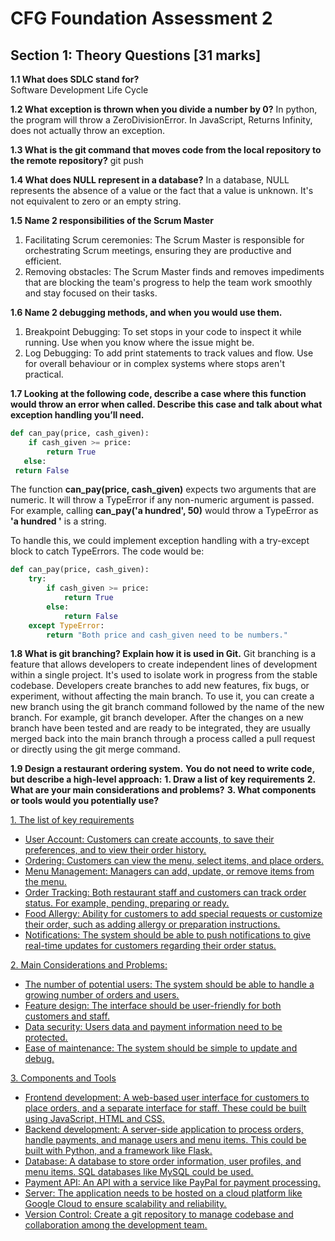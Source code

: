 # CFG Foundation Assessment 2 
## Section 1: Theory Questions [31 marks] 
**1.1 What does SDLC stand for?**  
Software Development Life Cycle


**1.2 What exception is thrown when you divide a number by 0?**
In python, the program will throw a ZeroDivisionError. In JavaScript, Returns Infinity, does not actually throw an exception.

**1.3 What is the git command that moves code from the local repository to the remote repository?** 
git push 

**1.4 What does NULL represent in a database?** 
In a database, NULL represents the absence of a value or the fact that a value is unknown. It's not equivalent to zero or an empty string.


**1.5 Name 2 responsibilities of the Scrum Master**
1. Facilitating Scrum ceremonies: The Scrum Master is responsible for orchestrating Scrum meetings, ensuring they are productive and efficient. 
2. Removing obstacles: The Scrum Master finds and removes impediments that are blocking the team's progress to help the team work smoothly and stay focused on their tasks.

**1.6 Name 2 debugging methods, and when you would use them.** 
1. Breakpoint Debugging: To set stops in your code to inspect it while running. Use when you know where the issue might be.
2. Log Debugging: To add print statements to track values and flow. Use for overall behaviour or in complex systems where stops aren't practical.

**1.7 Looking at the following code, describe a case where this function would throw an error when called. Describe this case and talk about what exception handling you’ll need.** 
```python
def can_pay(price, cash_given):
    if cash_given >= price:
        return True
   else:
 return False
```

The function **can_pay(price, cash_given)** expects two arguments that are numeric. It will throw a TypeError if any non-numeric argument is passed. 
For example, calling **can_pay('a hundred', 50)** would throw a TypeError as **'a hundred '** is a string.

To handle this, we could implement exception handling with a try-except block to catch TypeErrors. The code would be:
```python
def can_pay(price, cash_given): 
    try: 
        if cash_given >= price: 
            return True 
        else: 
            return False 
    except TypeError: 
        return "Both price and cash_given need to be numbers."
```


**1.8 What is git branching? Explain how it is used in Git.**
Git branching is a feature that allows developers to create independent lines of development within a single project. It's used to isolate work in progress from the stable codebase. Developers create branches to add new features, fix bugs, or experiment, without affecting the main branch.
To use it, you can create a new branch using the git branch command followed by the name of the new branch. For example, git branch developer.
After the changes on a new branch have been tested and are ready to be integrated, they are usually merged back into the main branch through a process called a pull request or directly using the git merge command.

**1.9 Design a restaurant ordering system.** 
**You do not need to write code, but describe a high-level approach:** 
**1.	Draw a list of key requirements**
**2.	What are your main considerations and problems?**
**3.	What components or tools would you potentially use?**

<u>1. The list of key requirements<u>
- User Account: Customers can create accounts, to save their preferences, and to view their order history.
- Ordering: Customers can view the menu, select items, and place orders.
- Menu Management: Managers can add, update, or remove items from the menu.
- Order Tracking: Both restaurant staff and customers can track order status. For example, pending, preparing or ready.
- Food Allergy: Ability for customers to add special requests or customize their order, such as adding allergy or preparation instructions.
- Notifications: The system should be able to push notifications to give real-time updates for customers regarding their order status.

<u>2. Main Considerations and Problems:<u>
- The number of potential users: The system should be able to handle a growing number of orders and users.
- Feature design: The interface should be user-friendly for both customers and staff.
- Data security: Users data and payment information need to be protected. 
- Ease of maintenance: The system should be simple to update and debug.

<u>3. Components and Tools<u>
- Frontend development: A web-based user interface for customers to place orders, and a separate interface for staff. These could be built using JavaScript, HTML and CSS.
- Backend development: A server-side application to process orders, handle payments, and manage users and menu items. This could be built with Python, and a framework like Flask.
- Database: A database to store order information, user profiles, and menu items. SQL databases like MySQL could be used.
- Payment API: An API with a service like PayPal for payment processing.
- Server: The application needs to be hosted on a cloud platform like Google Cloud to ensure scalability and reliability.
- Version Control: Create a git repository to manage codebase and collaboration among the development team.


